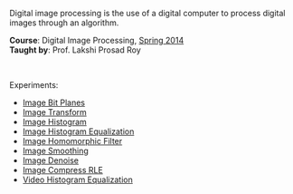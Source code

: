 Digital image processing is the use of a digital computer to process digital
images through an algorithm.

**Course**: Digital Image Processing, [Spring 2014]<br>
**Taught by**: Prof. Lakshi Prosad Roy

[Spring 2014]: https://github.com/nitrece/semester-8

<br>

Experiments:
- [Image Bit Planes](https://github.com/matlabf/image-bit-planes)
- [Image Transform](https://github.com/matlabf/image-transform)
- [Image Histogram](https://github.com/matlabf/image-histogram)
- [Image Histogram Equalization](https://github.com/matlabf/image-histogram-equalization)
- [Image Homomorphic Filter](https://github.com/matlabf/image-homomorphic-filter)
- [Image Smoothing](https://github.com/matlabf/image-smoothing)
- [Image Denoise](https://github.com/matlabf/image-denoise)
- [Image Compress RLE](https://github.com/matlabf/image-compress-rle)
- [Video Histogram Equalization](https://github.com/matlabf/video-histogram-equalization)
